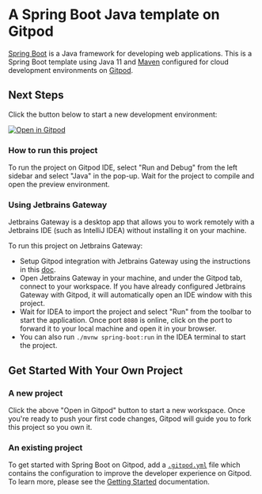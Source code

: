 # A Spring Boot Java template on Gitpod

[Spring Boot](https://spring.io/) is a Java framework for developing web applications. This is a Spring Boot template using Java 11 and [Maven](https://maven.apache.org/) configured for cloud development environments on [Gitpod](https://www.gitpod.io/).

## Next Steps

Click the button below to start a new development environment:

[![Open in Gitpod](https://gitpod.io/button/open-in-gitpod.svg)](https://gitpod.io/#https://github.com/czendee/apillin)

### How to run this project 

To run the project on Gitpod IDE, select "Run and Debug" from the left sidebar and select "Java" in the pop-up. Wait for the project to compile and open the preview environment. 

### Using Jetbrains Gateway 

Jetbrains Gateway is a desktop app that allows you to work remotely with a Jetbrains IDE (such as IntelliJ IDEA) without installing it on your machine. 

To run this project on Jetbrains Gateway: 
- Setup Gitpod integration with Jetbrains Gateway using the instructions in this [doc](https://www.gitpod.io/docs/ides-and-editors/intellij).
- Open Jetbrains Gateway in your machine, and under the Gitpod tab, connect to your workspace. If you have already configured Jetbrains Gateway with Gitpod, it will automatically open an IDE window with this project. 
- Wait for IDEA to import the project and select "Run" from the toolbar to start the application. Once port `8080` is online, click on the port to forward it to your local machine and open it in your browser. 
- You can also run `./mvnw spring-boot:run` in the IDEA terminal to start the project. 

## Get Started With Your Own Project

### A new project

Click the above "Open in Gitpod" button to start a new workspace. Once you're ready to push your first code changes, Gitpod will guide you to fork this project so you own it.

### An existing project

To get started with Spring Boot on Gitpod, add a [`.gitpod.yml`](./.gitpod.yml) file which contains the configuration to improve the developer experience on Gitpod. To learn more, please see the [Getting Started](https://www.gitpod.io/docs/getting-started) documentation.
